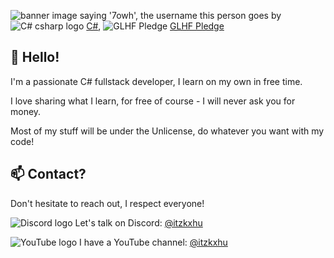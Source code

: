 ![banner image saying '7owh', the username this person goes by](https://github.com/user-attachments/assets/01b8abf3-4436-4683-9ccf-355b4e551f71)
![C# csharp logo](https://github.com/user-attachments/assets/626b08a7-925e-4125-8db2-aa086f44dfb7) [C#](https://en.wikipedia.org/wiki/C_Sharp_(programming_language)), ![GLHF Pledge](https://github.com/user-attachments/assets/2c975b87-042b-4892-98fe-a119756ec76c) [GLHF Pledge](https://anykey.org/pledge)

## 👋 Hello!

I'm a passionate C# fullstack developer, I learn on my own in free time.

I love sharing what I learn, for free of course - I will never ask you for money.

Most of my stuff will be under the Unlicense, do whatever you want with my code!

## 📫 Contact?

Don't hesitate to reach out, I respect everyone!

![Discord logo](https://github.com/user-attachments/assets/1eb8e84b-de53-406a-94fa-37f94dc82847) Let's talk on Discord: [@itzkxhu](https://discord.com/)

![YouTube logo](https://github.com/user-attachments/assets/dc8bc4f8-e613-4d04-922d-dce2def52e02) I have a YouTube channel: [@itzkxhu](https://www.youtube.com/@itzkxhu)


<!---
1Kxhu/1Kxhu is a ✨ special ✨ repository because its `README.md` (this file) appears on your GitHub profile.
You can click the Preview link to take a look at your changes.
--->
